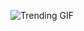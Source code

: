 
<!-- GIF_SECTION -->
![Trending GIF](https://media4.giphy.com/media/v1.Y2lkPThiYjIxNzcycWZia2VtN3h3ejM2eDR3anVuc3g4cmRhOG85NzQzbm8za3UyMHdpbyZlcD12MV9naWZzX3NlYXJjaCZjdD1n/Ah9o4OswzOuFSRUN57/giphy.gif)
<!-- END_GIF_SECTION -->
